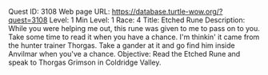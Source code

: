 Quest ID: 3108
Web page URL: https://database.turtle-wow.org/?quest=3108
Level: 1
Min Level: 1
Race: 4
Title: Etched Rune
Description: While you were helping me out, this rune was given to me to pass on to you. Take some time to read it when you have a chance. I'm thinkin' it came from the hunter trainer Thorgas. Take a gander at it and go find him inside Anvilmar when you've a chance.
Objective: Read the Etched Rune and speak to Thorgas Grimson in Coldridge Valley.
